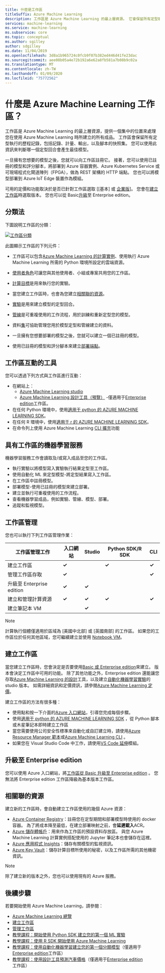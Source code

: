 ```yaml
---
title: 什麼是工作區
titleSuffix: Azure Machine Learning
description: 工作區是 Azure Machine Learning 的最上層資源。 它會保留所有定型執行的歷程記錄，包括記錄、計量、輸出，以及腳本的快照集。 您可以使用此資訊來判斷哪一個定型回合會產生最佳模型
services: machine-learning
ms.service: machine-learning
ms.subservice: core
ms.topic: conceptual
ms.author: sgilley
author: sdgilley
ms.date: 11/04/2019
ms.openlocfilehash: 3d8a1b965724c0fcb9f07b382ed446d41fe23dac
ms.sourcegitcommit: aee08b05a4e72b192a6e62a8fb581a7b08b9c02a
ms.translationtype: MT
ms.contentlocale: zh-TW
ms.lasthandoff: 01/09/2020
ms.locfileid: "75772562"
---
```

# <a name="what-is-an-azure-machine-learning-workspace"></a>什麼是 Azure Machine Learning 工作區？

工作區是 Azure Machine Learning 的最上層資源，提供一個集中的位置來處理您在使用 Azure Machine Learning 時所建立的所有成品。  工作區會保留所有定型執行的歷程記錄，包括記錄、計量、輸出，以及腳本的快照集。 您可以使用此資訊來判斷哪一個定型回合會產生最佳模型。  

一旦擁有您想要的模型之後，您就可以向工作區註冊它。 接著，您可以使用已註冊的模型和評分腳本，將部署到 Azure 容器實例、Azure Kubernetes Service 或可現場程式化閘道陣列（FPGA），做為 REST 架構的 HTTP 端點。 您也可以將模型部署到 Azure IoT Edge 裝置作為模組。

可用的定價和功能取決於是否已針對工作區選取 [[基本] 或 [企業版](overview-what-is-azure-ml.md#sku)]。 您會在[建立工作區](#create-workspace)時選取版本。  您也可以從 Basic[升級](#upgrade)至 Enterprise edition。

## <a name="taxonomy"></a>分類法 

下圖說明工作區的分類：

[![工作區分類](./media/concept-workspace/azure-machine-learning-taxonomy.png)](./media/concept-workspace/azure-machine-learning-taxonomy.png#lightbox)

此圖顯示工作區的下列元件：

+ 工作區可以包含[Azure Machine Learning 的計算實例](concept-compute-instance.md)、使用執行 Azure Machine Learning 所需的 Python 環境所設定的雲端資源。

+ [使用者角色](how-to-assign-roles.md)可讓您與其他使用者、小組或專案共用您的工作區。
+ [計算目標](concept-azure-machine-learning-architecture.md#compute-targets)是用來執行您的實驗。
+ 當您建立工作區時，也會為您建立[相關聯的資源](#resources)。
+ [實驗](concept-azure-machine-learning-architecture.md#experiments)是用來建立模型的定型回合。  
+ [管線](concept-azure-machine-learning-architecture.md#ml-pipelines)是可重複使用的工作流程，用於訓練和重新定型您的模型。
+ 資料[集](concept-azure-machine-learning-architecture.md#datasets-and-datastores)可協助管理您用於模型定型和管線建立的資料。
+ 一旦擁有您想要部署的模型之後，您就可以建立一個已註冊的模型。
+ 使用已註冊的模型和評分腳本來建立[部署端點](concept-azure-machine-learning-architecture.md#endpoints)。

## <a name="tools-for-workspace-interaction"></a>工作區互動的工具

您可以透過下列方式與工作區進行互動：

+ 在網站上：
    + [Azure Machine Learning studio](https://ml.azure.com) 
    + [Azure Machine Learning 設計工具（預覽）](concept-designer.md) -僅適用于[Enterprise edition](overview-what-is-azure-ml.md#sku)工作區。
+ 在任何 Python 環境中，使用[適用于 python 的 AZURE MACHINE LEARNING SDK](https://docs.microsoft.com/python/api/overview/azure/ml/intro?view=azure-ml-py)。
+ 在任何 R 環境中，使用[適用于 r 的 AZURE MACHINE LEARNING SDK](https://azure.github.io/azureml-sdk-for-r/reference/index.html)。
+ 在命令列上使用 Azure Machine Learning [CLI 擴充](https://docs.microsoft.com/azure/machine-learning/reference-azure-machine-learning-cli)功能

## <a name="machine-learning-with-a-workspace"></a>具有工作區的機器學習服務

機器學習服務工作會讀取及/或寫入成品至您的工作區。

+ 執行實驗以將模型寫入實驗執行結果定型至工作區。
+ 使用自動化 ML 來定型模型-將定型結果寫入工作區。
+ 在工作區中註冊模型。
+ 部署模型-使用已註冊的模型來建立部署。
+ 建立並執行可重複使用的工作流程。
+ 查看機器學習成品，例如實驗、管線、模型、部署。
+ 追蹤和監視模型。

## <a name="workspace-management"></a>工作區管理

您也可以執行下列工作區管理作業：

| 工作區管理工作   | 入口網站              | Studio | Python SDK/R SDK       | CLI        |
|---------------------------|---------|---------|------------|------------|
| 建立工作區        | **&check;**     | | **&check;** | **&check;** |
| 管理工作區存取    | **&check;**   || |  **&check;**    |
| 升級至 Enterprise edition    | **&check;** | **&check;**  | |     |
| 建立和管理計算資源    | **&check;**   | **&check;** | **&check;** |  **&check;**   |
| 建立筆記本 VM |   | **&check;** | |     |

> [!NOTE]
> 計算執行個體僅適用於區域為 [美國中北部] 或 [英國南部] 的工作區。
>如果您的工作區位於任何其他區域，您可繼續建立並使用 [Notebook VM](concept-compute-instance.md#notebookvm)。

## <a name='create-workspace'></a>建立工作區

當您建立工作區時，您會決定是否要使用[Basic 或 Enterprise edition](overview-what-is-azure-ml.md#sku)來建立。 版本會決定工作區中可用的功能。 除了其他功能之外，Enterprise edition 還能讓您存取[Azure Machine Learning 的設計](concept-designer.md)工具，以及建立[自動化機器學習實驗](tutorial-first-experiment-automated-ml.md)的 studio 版本。  如需詳細資訊和定價資訊，請參閱[Azure Machine Learning 定價](https://azure.microsoft.com/pricing/details/machine-learning/)。

建立工作區的方法有很多種：  

* 使用點和按一下介面的[Azure 入口網站](how-to-manage-workspace.md)，引導您完成每個步驟。
* 使用[適用于 python 的 AZURE MACHINE LEARNING SDK](https://docs.microsoft.com/python/api/overview/azure/ml/intro?view=azure-ml-py#workspace) ，從 Python 腳本或木星筆記本即時建立工作區
* 當您需要使用公司安全性標準來自動化或自訂建立時，請使用[Azure Resource Manager 範本](how-to-create-workspace-template.md)或[Azure Machine Learning CLI](reference-azure-machine-learning-cli.md) 。
* 如果您在 Visual Studio Code 中工作，請使用[VS Code 延伸](how-to-vscode-tools.md#get-started-with-azure-machine-learning-for-visual-studio-code)模組。

## <a name="upgrade"></a>升級至 Enterprise edition

您可以使用 Azure 入口網站，將[工作區從 Basic 升級至 Enterprise edition](how-to-manage-workspace.md#upgrade) 。 您無法將 Enterprise edition 工作區降級為基本版本工作區。 

## <a name="resources"></a>相關聯的資源

建立新的工作區時，會自動建立工作區使用的幾個 Azure 資源：

+ [Azure Container Registry](https://azure.microsoft.com/services/container-registry/)：註冊您在定型期間和部署模型時使用的 docker 容器。 為了將成本降至最低，在建立部署映射之前，會**延遲載入**ACR。
+ [Azure 儲存體帳戶](https://azure.microsoft.com/services/storage/)：用來作為工作區的預設資料存放區。  與您 Azure Machine Learning 計算實例搭配使用的 Jupyter 筆記本也會儲存在這裡。
+ [Azure 應用程式 Insights](https://azure.microsoft.com/services/application-insights/)：儲存有關模型的監視資訊。
+ [Azure Key Vault](https://azure.microsoft.com/services/key-vault/)：儲存計算目標所使用的秘密，以及工作區所需的其他機密資訊。

> [!NOTE]
> 除了建立新的版本之外，您也可以使用現有的 Azure 服務。

## <a name="next-steps"></a>後續步驟

若要開始使用 Azure Machine Learning，請參閱：

+ [Azure Machine Learning 總覽](overview-what-is-azure-ml.md)
+ [建立工作區](how-to-manage-workspace.md)
+ [管理工作區](how-to-manage-workspace.md)
+ [教學課程：開始使用 Python SDK 建立您的第一個 ML 實驗](tutorial-1st-experiment-sdk-setup.md)
+ [教學課程：使用 R SDK 開始使用 Azure Machine Learning](tutorial-1st-r-experiment.md)
+ [教學課程：使用自動化機器學習建立您的第一個分類模型](tutorial-first-experiment-automated-ml.md)（僅適用于[Enterprise edition](overview-what-is-azure-ml.md#sku)工作區）
+ [教學課程：使用設計工具預測汽車價格](tutorial-designer-automobile-price-train-score.md)（僅適用于[Enterprise edition](overview-what-is-azure-ml.md#sku)工作區）
